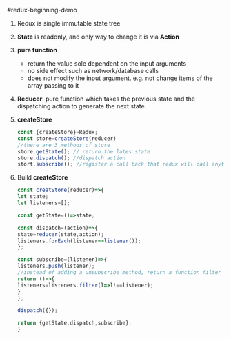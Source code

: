 #redux-beginning-demo



1. Redux is single immutable state tree
2. **State** is readonly, and only way to change it is via **Action**
3. **pure function**
     - return the value sole dependent on the input arguments
     - no side effect such as network/database calls
     - does not modify the input argument. e.g. not change items of the array passing to it
4. **Reducer**: pure function which takes the previous state and the dispatching action to generate the next state. 
5. **createStore**
    ```javascript
    const {createStore}=Redux;
    const store=createStore(reducer)
    //there are 3 methods of store
    store.getState(); // return the lates state 
    store.dispatch(); //dispatch action
    stort.subscribe(); //register a call back that redux will call anytime an action has been dispatched
    ```

6. Build **createStore**
    ```javascript
	const creatStore(reducer)=>{
	let state;
	let listeners=[];
	
	const getState=()=>state;
	
	const dispatch=(action)=>{
	state=reducer(state,action);
	listeners.forEach(listener=>listener());
	};
	
	const subscribe=(listener)=>{
	listeners.push(listener);
	//instead of adding a unsubscribe method, return a function filter the listeners to filter out the unsubscribed listener
	return ()=>{
	listeners=listeners.filter(l=>l!==listener);
	}
	};
	
	dispatch({});
	
	return {getState,dispatch,subscribe};
	}
	```